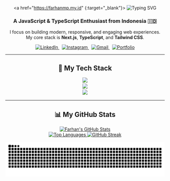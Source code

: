 <div align="center">

<a href="https://farhanmp.my.id" {:target="_blank"}>
  <img src="https://readme-typing-svg.herokuapp.com?font=Fira+Code&size=32&pause=1000&color=D7BCEE&center=true&vCenter=true&width=800&lines=Hi%2C+I'm+Farhan+Maulana+Pangestu.;A+Passionate+Front-End+Developer;Always+Learning+%26+Building" alt="Typing SVG" />
</a>

<h3>A JavaScript & TypeScript Enthusiast from Indonesia 🇮🇩</h3>

<p>
    I focus on building modern, responsive, and engaging web experiences. <br> 
    My core stack is <b>Next.js</b>, <b>TypeScript</b>, and <b>Tailwind CSS</b>.
</p>

<p>
    <a href="https://www.linkedin.com/in/farhan-maulana-pangestu-ba8a3537b/" target="_blank">
        <img src="https://img.shields.io/badge/LinkedIn-0077B5?style=for-the-badge&logo=linkedin&logoColor=white" alt="LinkedIn" />
    </a>
    &nbsp;
    <a href="https://www.instagram.com/farhanbaeee/?hl=id" target="_blank">
        <img src="https://img.shields.io/badge/Instagram-E4405F?style=for-the-badge&logo=instagram&logoColor=white" alt="Instagram" />
    </a>
    &nbsp;
    <a href="mailto:farhanmaulana1710@gmail.com" target="_blank">
        <img src="https://img.shields.io/badge/Gmail-D14836?style=for-the-badge&logo=gmail&logoColor=white" alt="Gmail" />
    </a>
    &nbsp;
    <a href="https://farhndv.me" target="_blank">
        <img src="https://img.shields.io/badge/Portfolio-000000?style=for-the-badge&logo=vercel&logoColor=white" alt="Portfolio" />
    </a>
</p>

<hr>

<h2 align="center">🚀 My Tech Stack</h2>

<p align="center">
    <a href="https://skillicons.dev">
        <img src="https://skillicons.dev/icons?i=react,nextjs,ts,js,html,css,tailwindcss,vite" />
    </a>
    <br>
    <a href="https://skillicons.dev">
        <img src="https://skillicons.dev/icons?i=nodejs,express,prisma,mysql,postgresql,php,laravel" />
    </a>
    <br>
    <a href="https://skillicons.dev">
        <img src="https://skillicons.dev/icons?i=git,github,docker,postman,npm,vercel,figma" />
    </a>
</p>

<hr>

<h2 align="center">📊 My GitHub Stats</h2>

<p align="center">
    <a href="https://github.com/anuraghazra/github-readme-stats">
        <img 
            src="https://github-readme-stats.vercel.app/api?username=fmpangestu&show_icons=true&theme=github_dark&hide_border=true&include_all_commits=true&count_private=true" 
            alt="Farhan's GitHub Stats"
        />
    </a>
    <br>
    <a href="https://github.com/anuraghazra/github-readme-stats">
        <img 
            src="https://github-readme-stats.vercel.app/api/top-langs/?username=fmpangestu&layout=compact&theme=github_dark&hide_border=true&hide=css,html,php" 
            alt="Top Languages"
        />
    </a>
<a href="https://git.io/streak-stats">
    <img 
        src="https://streak-stats.demolab.com/?user=fmpangestu&theme=github_dark&hide_border=true" 
        alt="GitHub Streak"
    />
</a>
</p>

<picture>
  <source media="(prefers-color-scheme: dark)" srcset="https://raw.githubusercontent.com/fmpangestu/fmpangestu/output/github-contribution-grid-snake-dark.svg">
  <source media="(prefers-color-scheme: light)" srcset="https://raw.githubusercontent.com/fmpangestu/fmpangestu/output/github-contribution-grid-snake.svg">
  <img alt="github contribution grid snake animation" src="https://raw.githubusercontent.com/fmpangestu/fmpangestu/output/github-contribution-grid-snake.svg">
</picture>

</div>
